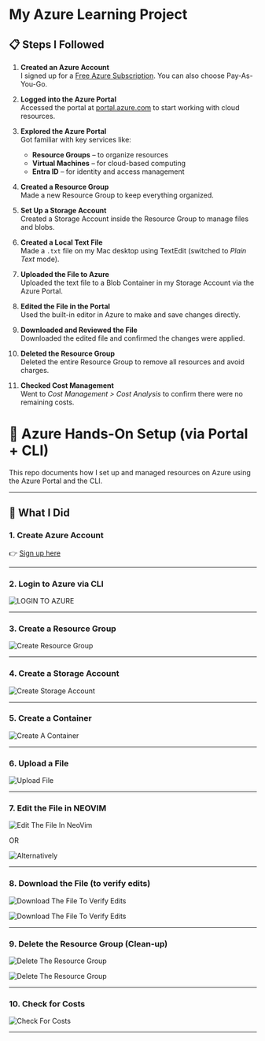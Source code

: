 # My Azure Learning Project

## 📋 Steps I Followed

1. **Created an Azure Account**  
   I signed up for a [Free Azure Subscription](https://azure.microsoft.com/en-us/free/). You can also choose Pay-As-You-Go.

2. **Logged into the Azure Portal**  
   Accessed the portal at [portal.azure.com](https://portal.azure.com) to start working with cloud resources.

3. **Explored the Azure Portal**  
   Got familiar with key services like:  
   - **Resource Groups** – to organize resources  
   - **Virtual Machines** – for cloud-based computing  
   - **Entra ID** – for identity and access management

4. **Created a Resource Group**  
   Made a new Resource Group to keep everything organized.

5. **Set Up a Storage Account**  
   Created a Storage Account inside the Resource Group to manage files and blobs.

6. **Created a Local Text File**  
   Made a `.txt` file on my Mac desktop using TextEdit (switched to *Plain Text* mode).

7. **Uploaded the File to Azure**  
   Uploaded the text file to a Blob Container in my Storage Account via the Azure Portal.

8. **Edited the File in the Portal**  
   Used the built-in editor in Azure to make and save changes directly.

9. **Downloaded and Reviewed the File**  
   Downloaded the edited file and confirmed the changes were applied.

10. **Deleted the Resource Group**  
    Deleted the entire Resource Group to remove all resources and avoid charges.

11. **Checked Cost Management**  
    Went to *Cost Management > Cost Analysis* to confirm there were no remaining costs.

# 🚀 Azure Hands-On Setup (via Portal + CLI)

This repo documents how I set up and managed resources on Azure using the Azure Portal and the CLI.

---

## 🔧 What I Did

### 1. Create Azure Account  
👉 [Sign up here](https://azure.microsoft.com/en-us/free/)

---

### 2. Login to Azure via CLI

![LOGIN TO AZURE](images/azure1-img.png)

---

### 3. Create a Resource Group

![Create Resource Group](images/azure2-img.png)

---


### 4. Create a Storage Account

![Create Storage Account](images/azure4-img.png)

---


### 5. Create a Container


![Create A Container](images/azure5-img.png)

---


### 6. Upload a File


![Upload File](images/azure6-img.png)

---


### 7. Edit the File in NEOVIM


![Edit The File In NeoVim](images/azure7-img.png)

OR 

![Alternatively](images/azure10-img.png)

---


### 8. Download the File (to verify edits)


![Download The File To Verify Edits](images/azure11-img.png)

![Download The File To Verify Edits](images/azure12-img.png)

---


### 9. Delete the Resource Group (Clean-up)

![Delete The Resource Group](images/azure8-img.png)

![Delete The Resource Group](images/azure13-img.png)


---


### 10. Check for Costs


![Check For Costs](images/azure14-img.png)

---